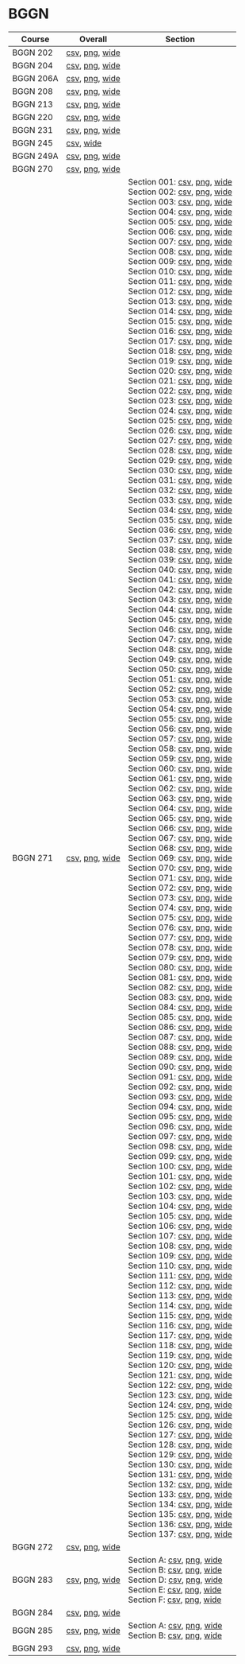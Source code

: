 # BGGN

| Course | Overall | Section |
| ------ | ------- | ------- |
| BGGN 202 | [csv](https://github.com/UCSD-Historical-Enrollment-Data/2023Fall/blob/main/overall/BGGN%20202.csv), [png](https://raw.githubusercontent.com/UCSD-Historical-Enrollment-Data/2023Fall/main/plot_overall/BGGN%20202.png), [wide](https://raw.githubusercontent.com/UCSD-Historical-Enrollment-Data/2023Fall/main/plot_overall_wide/BGGN%20202.png) |  |
| BGGN 204 | [csv](https://github.com/UCSD-Historical-Enrollment-Data/2023Fall/blob/main/overall/BGGN%20204.csv), [png](https://raw.githubusercontent.com/UCSD-Historical-Enrollment-Data/2023Fall/main/plot_overall/BGGN%20204.png), [wide](https://raw.githubusercontent.com/UCSD-Historical-Enrollment-Data/2023Fall/main/plot_overall_wide/BGGN%20204.png) |  |
| BGGN 206A | [csv](https://github.com/UCSD-Historical-Enrollment-Data/2023Fall/blob/main/overall/BGGN%20206A.csv), [png](https://raw.githubusercontent.com/UCSD-Historical-Enrollment-Data/2023Fall/main/plot_overall/BGGN%20206A.png), [wide](https://raw.githubusercontent.com/UCSD-Historical-Enrollment-Data/2023Fall/main/plot_overall_wide/BGGN%20206A.png) |  |
| BGGN 208 | [csv](https://github.com/UCSD-Historical-Enrollment-Data/2023Fall/blob/main/overall/BGGN%20208.csv), [png](https://raw.githubusercontent.com/UCSD-Historical-Enrollment-Data/2023Fall/main/plot_overall/BGGN%20208.png), [wide](https://raw.githubusercontent.com/UCSD-Historical-Enrollment-Data/2023Fall/main/plot_overall_wide/BGGN%20208.png) |  |
| BGGN 213 | [csv](https://github.com/UCSD-Historical-Enrollment-Data/2023Fall/blob/main/overall/BGGN%20213.csv), [png](https://raw.githubusercontent.com/UCSD-Historical-Enrollment-Data/2023Fall/main/plot_overall/BGGN%20213.png), [wide](https://raw.githubusercontent.com/UCSD-Historical-Enrollment-Data/2023Fall/main/plot_overall_wide/BGGN%20213.png) |  |
| BGGN 220 | [csv](https://github.com/UCSD-Historical-Enrollment-Data/2023Fall/blob/main/overall/BGGN%20220.csv), [png](https://raw.githubusercontent.com/UCSD-Historical-Enrollment-Data/2023Fall/main/plot_overall/BGGN%20220.png), [wide](https://raw.githubusercontent.com/UCSD-Historical-Enrollment-Data/2023Fall/main/plot_overall_wide/BGGN%20220.png) |  |
| BGGN 231 | [csv](https://github.com/UCSD-Historical-Enrollment-Data/2023Fall/blob/main/overall/BGGN%20231.csv), [png](https://raw.githubusercontent.com/UCSD-Historical-Enrollment-Data/2023Fall/main/plot_overall/BGGN%20231.png), [wide](https://raw.githubusercontent.com/UCSD-Historical-Enrollment-Data/2023Fall/main/plot_overall_wide/BGGN%20231.png) |  |
| BGGN 245 | [csv](https://github.com/UCSD-Historical-Enrollment-Data/2023Fall/blob/main/overall/BGGN%20245.csv), [wide](https://raw.githubusercontent.com/UCSD-Historical-Enrollment-Data/2023Fall/main/plot_overall_wide/BGGN%20245.png) |  |
| BGGN 249A | [csv](https://github.com/UCSD-Historical-Enrollment-Data/2023Fall/blob/main/overall/BGGN%20249A.csv), [png](https://raw.githubusercontent.com/UCSD-Historical-Enrollment-Data/2023Fall/main/plot_overall/BGGN%20249A.png), [wide](https://raw.githubusercontent.com/UCSD-Historical-Enrollment-Data/2023Fall/main/plot_overall_wide/BGGN%20249A.png) |  |
| BGGN 270 | [csv](https://github.com/UCSD-Historical-Enrollment-Data/2023Fall/blob/main/overall/BGGN%20270.csv), [png](https://raw.githubusercontent.com/UCSD-Historical-Enrollment-Data/2023Fall/main/plot_overall/BGGN%20270.png), [wide](https://raw.githubusercontent.com/UCSD-Historical-Enrollment-Data/2023Fall/main/plot_overall_wide/BGGN%20270.png) |  |
| BGGN 271 | [csv](https://github.com/UCSD-Historical-Enrollment-Data/2023Fall/blob/main/overall/BGGN%20271.csv), [png](https://raw.githubusercontent.com/UCSD-Historical-Enrollment-Data/2023Fall/main/plot_overall/BGGN%20271.png), [wide](https://raw.githubusercontent.com/UCSD-Historical-Enrollment-Data/2023Fall/main/plot_overall_wide/BGGN%20271.png) | Section 001: [csv](https://github.com/UCSD-Historical-Enrollment-Data/2023Fall/blob/main/section/BGGN%20271_001.csv), [png](https://raw.githubusercontent.com/UCSD-Historical-Enrollment-Data/2023Fall/main/plot_section/BGGN%20271_001.png), [wide](https://raw.githubusercontent.com/UCSD-Historical-Enrollment-Data/2023Fall/main/plot_section_wide/BGGN%20271_001.png)<br>Section 002: [csv](https://github.com/UCSD-Historical-Enrollment-Data/2023Fall/blob/main/section/BGGN%20271_002.csv), [png](https://raw.githubusercontent.com/UCSD-Historical-Enrollment-Data/2023Fall/main/plot_section/BGGN%20271_002.png), [wide](https://raw.githubusercontent.com/UCSD-Historical-Enrollment-Data/2023Fall/main/plot_section_wide/BGGN%20271_002.png)<br>Section 003: [csv](https://github.com/UCSD-Historical-Enrollment-Data/2023Fall/blob/main/section/BGGN%20271_003.csv), [png](https://raw.githubusercontent.com/UCSD-Historical-Enrollment-Data/2023Fall/main/plot_section/BGGN%20271_003.png), [wide](https://raw.githubusercontent.com/UCSD-Historical-Enrollment-Data/2023Fall/main/plot_section_wide/BGGN%20271_003.png)<br>Section 004: [csv](https://github.com/UCSD-Historical-Enrollment-Data/2023Fall/blob/main/section/BGGN%20271_004.csv), [png](https://raw.githubusercontent.com/UCSD-Historical-Enrollment-Data/2023Fall/main/plot_section/BGGN%20271_004.png), [wide](https://raw.githubusercontent.com/UCSD-Historical-Enrollment-Data/2023Fall/main/plot_section_wide/BGGN%20271_004.png)<br>Section 005: [csv](https://github.com/UCSD-Historical-Enrollment-Data/2023Fall/blob/main/section/BGGN%20271_005.csv), [png](https://raw.githubusercontent.com/UCSD-Historical-Enrollment-Data/2023Fall/main/plot_section/BGGN%20271_005.png), [wide](https://raw.githubusercontent.com/UCSD-Historical-Enrollment-Data/2023Fall/main/plot_section_wide/BGGN%20271_005.png)<br>Section 006: [csv](https://github.com/UCSD-Historical-Enrollment-Data/2023Fall/blob/main/section/BGGN%20271_006.csv), [png](https://raw.githubusercontent.com/UCSD-Historical-Enrollment-Data/2023Fall/main/plot_section/BGGN%20271_006.png), [wide](https://raw.githubusercontent.com/UCSD-Historical-Enrollment-Data/2023Fall/main/plot_section_wide/BGGN%20271_006.png)<br>Section 007: [csv](https://github.com/UCSD-Historical-Enrollment-Data/2023Fall/blob/main/section/BGGN%20271_007.csv), [png](https://raw.githubusercontent.com/UCSD-Historical-Enrollment-Data/2023Fall/main/plot_section/BGGN%20271_007.png), [wide](https://raw.githubusercontent.com/UCSD-Historical-Enrollment-Data/2023Fall/main/plot_section_wide/BGGN%20271_007.png)<br>Section 008: [csv](https://github.com/UCSD-Historical-Enrollment-Data/2023Fall/blob/main/section/BGGN%20271_008.csv), [png](https://raw.githubusercontent.com/UCSD-Historical-Enrollment-Data/2023Fall/main/plot_section/BGGN%20271_008.png), [wide](https://raw.githubusercontent.com/UCSD-Historical-Enrollment-Data/2023Fall/main/plot_section_wide/BGGN%20271_008.png)<br>Section 009: [csv](https://github.com/UCSD-Historical-Enrollment-Data/2023Fall/blob/main/section/BGGN%20271_009.csv), [png](https://raw.githubusercontent.com/UCSD-Historical-Enrollment-Data/2023Fall/main/plot_section/BGGN%20271_009.png), [wide](https://raw.githubusercontent.com/UCSD-Historical-Enrollment-Data/2023Fall/main/plot_section_wide/BGGN%20271_009.png)<br>Section 010: [csv](https://github.com/UCSD-Historical-Enrollment-Data/2023Fall/blob/main/section/BGGN%20271_010.csv), [png](https://raw.githubusercontent.com/UCSD-Historical-Enrollment-Data/2023Fall/main/plot_section/BGGN%20271_010.png), [wide](https://raw.githubusercontent.com/UCSD-Historical-Enrollment-Data/2023Fall/main/plot_section_wide/BGGN%20271_010.png)<br>Section 011: [csv](https://github.com/UCSD-Historical-Enrollment-Data/2023Fall/blob/main/section/BGGN%20271_011.csv), [png](https://raw.githubusercontent.com/UCSD-Historical-Enrollment-Data/2023Fall/main/plot_section/BGGN%20271_011.png), [wide](https://raw.githubusercontent.com/UCSD-Historical-Enrollment-Data/2023Fall/main/plot_section_wide/BGGN%20271_011.png)<br>Section 012: [csv](https://github.com/UCSD-Historical-Enrollment-Data/2023Fall/blob/main/section/BGGN%20271_012.csv), [png](https://raw.githubusercontent.com/UCSD-Historical-Enrollment-Data/2023Fall/main/plot_section/BGGN%20271_012.png), [wide](https://raw.githubusercontent.com/UCSD-Historical-Enrollment-Data/2023Fall/main/plot_section_wide/BGGN%20271_012.png)<br>Section 013: [csv](https://github.com/UCSD-Historical-Enrollment-Data/2023Fall/blob/main/section/BGGN%20271_013.csv), [png](https://raw.githubusercontent.com/UCSD-Historical-Enrollment-Data/2023Fall/main/plot_section/BGGN%20271_013.png), [wide](https://raw.githubusercontent.com/UCSD-Historical-Enrollment-Data/2023Fall/main/plot_section_wide/BGGN%20271_013.png)<br>Section 014: [csv](https://github.com/UCSD-Historical-Enrollment-Data/2023Fall/blob/main/section/BGGN%20271_014.csv), [png](https://raw.githubusercontent.com/UCSD-Historical-Enrollment-Data/2023Fall/main/plot_section/BGGN%20271_014.png), [wide](https://raw.githubusercontent.com/UCSD-Historical-Enrollment-Data/2023Fall/main/plot_section_wide/BGGN%20271_014.png)<br>Section 015: [csv](https://github.com/UCSD-Historical-Enrollment-Data/2023Fall/blob/main/section/BGGN%20271_015.csv), [png](https://raw.githubusercontent.com/UCSD-Historical-Enrollment-Data/2023Fall/main/plot_section/BGGN%20271_015.png), [wide](https://raw.githubusercontent.com/UCSD-Historical-Enrollment-Data/2023Fall/main/plot_section_wide/BGGN%20271_015.png)<br>Section 016: [csv](https://github.com/UCSD-Historical-Enrollment-Data/2023Fall/blob/main/section/BGGN%20271_016.csv), [png](https://raw.githubusercontent.com/UCSD-Historical-Enrollment-Data/2023Fall/main/plot_section/BGGN%20271_016.png), [wide](https://raw.githubusercontent.com/UCSD-Historical-Enrollment-Data/2023Fall/main/plot_section_wide/BGGN%20271_016.png)<br>Section 017: [csv](https://github.com/UCSD-Historical-Enrollment-Data/2023Fall/blob/main/section/BGGN%20271_017.csv), [png](https://raw.githubusercontent.com/UCSD-Historical-Enrollment-Data/2023Fall/main/plot_section/BGGN%20271_017.png), [wide](https://raw.githubusercontent.com/UCSD-Historical-Enrollment-Data/2023Fall/main/plot_section_wide/BGGN%20271_017.png)<br>Section 018: [csv](https://github.com/UCSD-Historical-Enrollment-Data/2023Fall/blob/main/section/BGGN%20271_018.csv), [png](https://raw.githubusercontent.com/UCSD-Historical-Enrollment-Data/2023Fall/main/plot_section/BGGN%20271_018.png), [wide](https://raw.githubusercontent.com/UCSD-Historical-Enrollment-Data/2023Fall/main/plot_section_wide/BGGN%20271_018.png)<br>Section 019: [csv](https://github.com/UCSD-Historical-Enrollment-Data/2023Fall/blob/main/section/BGGN%20271_019.csv), [png](https://raw.githubusercontent.com/UCSD-Historical-Enrollment-Data/2023Fall/main/plot_section/BGGN%20271_019.png), [wide](https://raw.githubusercontent.com/UCSD-Historical-Enrollment-Data/2023Fall/main/plot_section_wide/BGGN%20271_019.png)<br>Section 020: [csv](https://github.com/UCSD-Historical-Enrollment-Data/2023Fall/blob/main/section/BGGN%20271_020.csv), [png](https://raw.githubusercontent.com/UCSD-Historical-Enrollment-Data/2023Fall/main/plot_section/BGGN%20271_020.png), [wide](https://raw.githubusercontent.com/UCSD-Historical-Enrollment-Data/2023Fall/main/plot_section_wide/BGGN%20271_020.png)<br>Section 021: [csv](https://github.com/UCSD-Historical-Enrollment-Data/2023Fall/blob/main/section/BGGN%20271_021.csv), [png](https://raw.githubusercontent.com/UCSD-Historical-Enrollment-Data/2023Fall/main/plot_section/BGGN%20271_021.png), [wide](https://raw.githubusercontent.com/UCSD-Historical-Enrollment-Data/2023Fall/main/plot_section_wide/BGGN%20271_021.png)<br>Section 022: [csv](https://github.com/UCSD-Historical-Enrollment-Data/2023Fall/blob/main/section/BGGN%20271_022.csv), [png](https://raw.githubusercontent.com/UCSD-Historical-Enrollment-Data/2023Fall/main/plot_section/BGGN%20271_022.png), [wide](https://raw.githubusercontent.com/UCSD-Historical-Enrollment-Data/2023Fall/main/plot_section_wide/BGGN%20271_022.png)<br>Section 023: [csv](https://github.com/UCSD-Historical-Enrollment-Data/2023Fall/blob/main/section/BGGN%20271_023.csv), [png](https://raw.githubusercontent.com/UCSD-Historical-Enrollment-Data/2023Fall/main/plot_section/BGGN%20271_023.png), [wide](https://raw.githubusercontent.com/UCSD-Historical-Enrollment-Data/2023Fall/main/plot_section_wide/BGGN%20271_023.png)<br>Section 024: [csv](https://github.com/UCSD-Historical-Enrollment-Data/2023Fall/blob/main/section/BGGN%20271_024.csv), [png](https://raw.githubusercontent.com/UCSD-Historical-Enrollment-Data/2023Fall/main/plot_section/BGGN%20271_024.png), [wide](https://raw.githubusercontent.com/UCSD-Historical-Enrollment-Data/2023Fall/main/plot_section_wide/BGGN%20271_024.png)<br>Section 025: [csv](https://github.com/UCSD-Historical-Enrollment-Data/2023Fall/blob/main/section/BGGN%20271_025.csv), [png](https://raw.githubusercontent.com/UCSD-Historical-Enrollment-Data/2023Fall/main/plot_section/BGGN%20271_025.png), [wide](https://raw.githubusercontent.com/UCSD-Historical-Enrollment-Data/2023Fall/main/plot_section_wide/BGGN%20271_025.png)<br>Section 026: [csv](https://github.com/UCSD-Historical-Enrollment-Data/2023Fall/blob/main/section/BGGN%20271_026.csv), [png](https://raw.githubusercontent.com/UCSD-Historical-Enrollment-Data/2023Fall/main/plot_section/BGGN%20271_026.png), [wide](https://raw.githubusercontent.com/UCSD-Historical-Enrollment-Data/2023Fall/main/plot_section_wide/BGGN%20271_026.png)<br>Section 027: [csv](https://github.com/UCSD-Historical-Enrollment-Data/2023Fall/blob/main/section/BGGN%20271_027.csv), [png](https://raw.githubusercontent.com/UCSD-Historical-Enrollment-Data/2023Fall/main/plot_section/BGGN%20271_027.png), [wide](https://raw.githubusercontent.com/UCSD-Historical-Enrollment-Data/2023Fall/main/plot_section_wide/BGGN%20271_027.png)<br>Section 028: [csv](https://github.com/UCSD-Historical-Enrollment-Data/2023Fall/blob/main/section/BGGN%20271_028.csv), [png](https://raw.githubusercontent.com/UCSD-Historical-Enrollment-Data/2023Fall/main/plot_section/BGGN%20271_028.png), [wide](https://raw.githubusercontent.com/UCSD-Historical-Enrollment-Data/2023Fall/main/plot_section_wide/BGGN%20271_028.png)<br>Section 029: [csv](https://github.com/UCSD-Historical-Enrollment-Data/2023Fall/blob/main/section/BGGN%20271_029.csv), [png](https://raw.githubusercontent.com/UCSD-Historical-Enrollment-Data/2023Fall/main/plot_section/BGGN%20271_029.png), [wide](https://raw.githubusercontent.com/UCSD-Historical-Enrollment-Data/2023Fall/main/plot_section_wide/BGGN%20271_029.png)<br>Section 030: [csv](https://github.com/UCSD-Historical-Enrollment-Data/2023Fall/blob/main/section/BGGN%20271_030.csv), [png](https://raw.githubusercontent.com/UCSD-Historical-Enrollment-Data/2023Fall/main/plot_section/BGGN%20271_030.png), [wide](https://raw.githubusercontent.com/UCSD-Historical-Enrollment-Data/2023Fall/main/plot_section_wide/BGGN%20271_030.png)<br>Section 031: [csv](https://github.com/UCSD-Historical-Enrollment-Data/2023Fall/blob/main/section/BGGN%20271_031.csv), [png](https://raw.githubusercontent.com/UCSD-Historical-Enrollment-Data/2023Fall/main/plot_section/BGGN%20271_031.png), [wide](https://raw.githubusercontent.com/UCSD-Historical-Enrollment-Data/2023Fall/main/plot_section_wide/BGGN%20271_031.png)<br>Section 032: [csv](https://github.com/UCSD-Historical-Enrollment-Data/2023Fall/blob/main/section/BGGN%20271_032.csv), [png](https://raw.githubusercontent.com/UCSD-Historical-Enrollment-Data/2023Fall/main/plot_section/BGGN%20271_032.png), [wide](https://raw.githubusercontent.com/UCSD-Historical-Enrollment-Data/2023Fall/main/plot_section_wide/BGGN%20271_032.png)<br>Section 033: [csv](https://github.com/UCSD-Historical-Enrollment-Data/2023Fall/blob/main/section/BGGN%20271_033.csv), [png](https://raw.githubusercontent.com/UCSD-Historical-Enrollment-Data/2023Fall/main/plot_section/BGGN%20271_033.png), [wide](https://raw.githubusercontent.com/UCSD-Historical-Enrollment-Data/2023Fall/main/plot_section_wide/BGGN%20271_033.png)<br>Section 034: [csv](https://github.com/UCSD-Historical-Enrollment-Data/2023Fall/blob/main/section/BGGN%20271_034.csv), [png](https://raw.githubusercontent.com/UCSD-Historical-Enrollment-Data/2023Fall/main/plot_section/BGGN%20271_034.png), [wide](https://raw.githubusercontent.com/UCSD-Historical-Enrollment-Data/2023Fall/main/plot_section_wide/BGGN%20271_034.png)<br>Section 035: [csv](https://github.com/UCSD-Historical-Enrollment-Data/2023Fall/blob/main/section/BGGN%20271_035.csv), [png](https://raw.githubusercontent.com/UCSD-Historical-Enrollment-Data/2023Fall/main/plot_section/BGGN%20271_035.png), [wide](https://raw.githubusercontent.com/UCSD-Historical-Enrollment-Data/2023Fall/main/plot_section_wide/BGGN%20271_035.png)<br>Section 036: [csv](https://github.com/UCSD-Historical-Enrollment-Data/2023Fall/blob/main/section/BGGN%20271_036.csv), [png](https://raw.githubusercontent.com/UCSD-Historical-Enrollment-Data/2023Fall/main/plot_section/BGGN%20271_036.png), [wide](https://raw.githubusercontent.com/UCSD-Historical-Enrollment-Data/2023Fall/main/plot_section_wide/BGGN%20271_036.png)<br>Section 037: [csv](https://github.com/UCSD-Historical-Enrollment-Data/2023Fall/blob/main/section/BGGN%20271_037.csv), [png](https://raw.githubusercontent.com/UCSD-Historical-Enrollment-Data/2023Fall/main/plot_section/BGGN%20271_037.png), [wide](https://raw.githubusercontent.com/UCSD-Historical-Enrollment-Data/2023Fall/main/plot_section_wide/BGGN%20271_037.png)<br>Section 038: [csv](https://github.com/UCSD-Historical-Enrollment-Data/2023Fall/blob/main/section/BGGN%20271_038.csv), [png](https://raw.githubusercontent.com/UCSD-Historical-Enrollment-Data/2023Fall/main/plot_section/BGGN%20271_038.png), [wide](https://raw.githubusercontent.com/UCSD-Historical-Enrollment-Data/2023Fall/main/plot_section_wide/BGGN%20271_038.png)<br>Section 039: [csv](https://github.com/UCSD-Historical-Enrollment-Data/2023Fall/blob/main/section/BGGN%20271_039.csv), [png](https://raw.githubusercontent.com/UCSD-Historical-Enrollment-Data/2023Fall/main/plot_section/BGGN%20271_039.png), [wide](https://raw.githubusercontent.com/UCSD-Historical-Enrollment-Data/2023Fall/main/plot_section_wide/BGGN%20271_039.png)<br>Section 040: [csv](https://github.com/UCSD-Historical-Enrollment-Data/2023Fall/blob/main/section/BGGN%20271_040.csv), [png](https://raw.githubusercontent.com/UCSD-Historical-Enrollment-Data/2023Fall/main/plot_section/BGGN%20271_040.png), [wide](https://raw.githubusercontent.com/UCSD-Historical-Enrollment-Data/2023Fall/main/plot_section_wide/BGGN%20271_040.png)<br>Section 041: [csv](https://github.com/UCSD-Historical-Enrollment-Data/2023Fall/blob/main/section/BGGN%20271_041.csv), [png](https://raw.githubusercontent.com/UCSD-Historical-Enrollment-Data/2023Fall/main/plot_section/BGGN%20271_041.png), [wide](https://raw.githubusercontent.com/UCSD-Historical-Enrollment-Data/2023Fall/main/plot_section_wide/BGGN%20271_041.png)<br>Section 042: [csv](https://github.com/UCSD-Historical-Enrollment-Data/2023Fall/blob/main/section/BGGN%20271_042.csv), [png](https://raw.githubusercontent.com/UCSD-Historical-Enrollment-Data/2023Fall/main/plot_section/BGGN%20271_042.png), [wide](https://raw.githubusercontent.com/UCSD-Historical-Enrollment-Data/2023Fall/main/plot_section_wide/BGGN%20271_042.png)<br>Section 043: [csv](https://github.com/UCSD-Historical-Enrollment-Data/2023Fall/blob/main/section/BGGN%20271_043.csv), [png](https://raw.githubusercontent.com/UCSD-Historical-Enrollment-Data/2023Fall/main/plot_section/BGGN%20271_043.png), [wide](https://raw.githubusercontent.com/UCSD-Historical-Enrollment-Data/2023Fall/main/plot_section_wide/BGGN%20271_043.png)<br>Section 044: [csv](https://github.com/UCSD-Historical-Enrollment-Data/2023Fall/blob/main/section/BGGN%20271_044.csv), [png](https://raw.githubusercontent.com/UCSD-Historical-Enrollment-Data/2023Fall/main/plot_section/BGGN%20271_044.png), [wide](https://raw.githubusercontent.com/UCSD-Historical-Enrollment-Data/2023Fall/main/plot_section_wide/BGGN%20271_044.png)<br>Section 045: [csv](https://github.com/UCSD-Historical-Enrollment-Data/2023Fall/blob/main/section/BGGN%20271_045.csv), [png](https://raw.githubusercontent.com/UCSD-Historical-Enrollment-Data/2023Fall/main/plot_section/BGGN%20271_045.png), [wide](https://raw.githubusercontent.com/UCSD-Historical-Enrollment-Data/2023Fall/main/plot_section_wide/BGGN%20271_045.png)<br>Section 046: [csv](https://github.com/UCSD-Historical-Enrollment-Data/2023Fall/blob/main/section/BGGN%20271_046.csv), [png](https://raw.githubusercontent.com/UCSD-Historical-Enrollment-Data/2023Fall/main/plot_section/BGGN%20271_046.png), [wide](https://raw.githubusercontent.com/UCSD-Historical-Enrollment-Data/2023Fall/main/plot_section_wide/BGGN%20271_046.png)<br>Section 047: [csv](https://github.com/UCSD-Historical-Enrollment-Data/2023Fall/blob/main/section/BGGN%20271_047.csv), [png](https://raw.githubusercontent.com/UCSD-Historical-Enrollment-Data/2023Fall/main/plot_section/BGGN%20271_047.png), [wide](https://raw.githubusercontent.com/UCSD-Historical-Enrollment-Data/2023Fall/main/plot_section_wide/BGGN%20271_047.png)<br>Section 048: [csv](https://github.com/UCSD-Historical-Enrollment-Data/2023Fall/blob/main/section/BGGN%20271_048.csv), [png](https://raw.githubusercontent.com/UCSD-Historical-Enrollment-Data/2023Fall/main/plot_section/BGGN%20271_048.png), [wide](https://raw.githubusercontent.com/UCSD-Historical-Enrollment-Data/2023Fall/main/plot_section_wide/BGGN%20271_048.png)<br>Section 049: [csv](https://github.com/UCSD-Historical-Enrollment-Data/2023Fall/blob/main/section/BGGN%20271_049.csv), [png](https://raw.githubusercontent.com/UCSD-Historical-Enrollment-Data/2023Fall/main/plot_section/BGGN%20271_049.png), [wide](https://raw.githubusercontent.com/UCSD-Historical-Enrollment-Data/2023Fall/main/plot_section_wide/BGGN%20271_049.png)<br>Section 050: [csv](https://github.com/UCSD-Historical-Enrollment-Data/2023Fall/blob/main/section/BGGN%20271_050.csv), [png](https://raw.githubusercontent.com/UCSD-Historical-Enrollment-Data/2023Fall/main/plot_section/BGGN%20271_050.png), [wide](https://raw.githubusercontent.com/UCSD-Historical-Enrollment-Data/2023Fall/main/plot_section_wide/BGGN%20271_050.png)<br>Section 051: [csv](https://github.com/UCSD-Historical-Enrollment-Data/2023Fall/blob/main/section/BGGN%20271_051.csv), [png](https://raw.githubusercontent.com/UCSD-Historical-Enrollment-Data/2023Fall/main/plot_section/BGGN%20271_051.png), [wide](https://raw.githubusercontent.com/UCSD-Historical-Enrollment-Data/2023Fall/main/plot_section_wide/BGGN%20271_051.png)<br>Section 052: [csv](https://github.com/UCSD-Historical-Enrollment-Data/2023Fall/blob/main/section/BGGN%20271_052.csv), [png](https://raw.githubusercontent.com/UCSD-Historical-Enrollment-Data/2023Fall/main/plot_section/BGGN%20271_052.png), [wide](https://raw.githubusercontent.com/UCSD-Historical-Enrollment-Data/2023Fall/main/plot_section_wide/BGGN%20271_052.png)<br>Section 053: [csv](https://github.com/UCSD-Historical-Enrollment-Data/2023Fall/blob/main/section/BGGN%20271_053.csv), [png](https://raw.githubusercontent.com/UCSD-Historical-Enrollment-Data/2023Fall/main/plot_section/BGGN%20271_053.png), [wide](https://raw.githubusercontent.com/UCSD-Historical-Enrollment-Data/2023Fall/main/plot_section_wide/BGGN%20271_053.png)<br>Section 054: [csv](https://github.com/UCSD-Historical-Enrollment-Data/2023Fall/blob/main/section/BGGN%20271_054.csv), [png](https://raw.githubusercontent.com/UCSD-Historical-Enrollment-Data/2023Fall/main/plot_section/BGGN%20271_054.png), [wide](https://raw.githubusercontent.com/UCSD-Historical-Enrollment-Data/2023Fall/main/plot_section_wide/BGGN%20271_054.png)<br>Section 055: [csv](https://github.com/UCSD-Historical-Enrollment-Data/2023Fall/blob/main/section/BGGN%20271_055.csv), [png](https://raw.githubusercontent.com/UCSD-Historical-Enrollment-Data/2023Fall/main/plot_section/BGGN%20271_055.png), [wide](https://raw.githubusercontent.com/UCSD-Historical-Enrollment-Data/2023Fall/main/plot_section_wide/BGGN%20271_055.png)<br>Section 056: [csv](https://github.com/UCSD-Historical-Enrollment-Data/2023Fall/blob/main/section/BGGN%20271_056.csv), [png](https://raw.githubusercontent.com/UCSD-Historical-Enrollment-Data/2023Fall/main/plot_section/BGGN%20271_056.png), [wide](https://raw.githubusercontent.com/UCSD-Historical-Enrollment-Data/2023Fall/main/plot_section_wide/BGGN%20271_056.png)<br>Section 057: [csv](https://github.com/UCSD-Historical-Enrollment-Data/2023Fall/blob/main/section/BGGN%20271_057.csv), [png](https://raw.githubusercontent.com/UCSD-Historical-Enrollment-Data/2023Fall/main/plot_section/BGGN%20271_057.png), [wide](https://raw.githubusercontent.com/UCSD-Historical-Enrollment-Data/2023Fall/main/plot_section_wide/BGGN%20271_057.png)<br>Section 058: [csv](https://github.com/UCSD-Historical-Enrollment-Data/2023Fall/blob/main/section/BGGN%20271_058.csv), [png](https://raw.githubusercontent.com/UCSD-Historical-Enrollment-Data/2023Fall/main/plot_section/BGGN%20271_058.png), [wide](https://raw.githubusercontent.com/UCSD-Historical-Enrollment-Data/2023Fall/main/plot_section_wide/BGGN%20271_058.png)<br>Section 059: [csv](https://github.com/UCSD-Historical-Enrollment-Data/2023Fall/blob/main/section/BGGN%20271_059.csv), [png](https://raw.githubusercontent.com/UCSD-Historical-Enrollment-Data/2023Fall/main/plot_section/BGGN%20271_059.png), [wide](https://raw.githubusercontent.com/UCSD-Historical-Enrollment-Data/2023Fall/main/plot_section_wide/BGGN%20271_059.png)<br>Section 060: [csv](https://github.com/UCSD-Historical-Enrollment-Data/2023Fall/blob/main/section/BGGN%20271_060.csv), [png](https://raw.githubusercontent.com/UCSD-Historical-Enrollment-Data/2023Fall/main/plot_section/BGGN%20271_060.png), [wide](https://raw.githubusercontent.com/UCSD-Historical-Enrollment-Data/2023Fall/main/plot_section_wide/BGGN%20271_060.png)<br>Section 061: [csv](https://github.com/UCSD-Historical-Enrollment-Data/2023Fall/blob/main/section/BGGN%20271_061.csv), [png](https://raw.githubusercontent.com/UCSD-Historical-Enrollment-Data/2023Fall/main/plot_section/BGGN%20271_061.png), [wide](https://raw.githubusercontent.com/UCSD-Historical-Enrollment-Data/2023Fall/main/plot_section_wide/BGGN%20271_061.png)<br>Section 062: [csv](https://github.com/UCSD-Historical-Enrollment-Data/2023Fall/blob/main/section/BGGN%20271_062.csv), [png](https://raw.githubusercontent.com/UCSD-Historical-Enrollment-Data/2023Fall/main/plot_section/BGGN%20271_062.png), [wide](https://raw.githubusercontent.com/UCSD-Historical-Enrollment-Data/2023Fall/main/plot_section_wide/BGGN%20271_062.png)<br>Section 063: [csv](https://github.com/UCSD-Historical-Enrollment-Data/2023Fall/blob/main/section/BGGN%20271_063.csv), [png](https://raw.githubusercontent.com/UCSD-Historical-Enrollment-Data/2023Fall/main/plot_section/BGGN%20271_063.png), [wide](https://raw.githubusercontent.com/UCSD-Historical-Enrollment-Data/2023Fall/main/plot_section_wide/BGGN%20271_063.png)<br>Section 064: [csv](https://github.com/UCSD-Historical-Enrollment-Data/2023Fall/blob/main/section/BGGN%20271_064.csv), [png](https://raw.githubusercontent.com/UCSD-Historical-Enrollment-Data/2023Fall/main/plot_section/BGGN%20271_064.png), [wide](https://raw.githubusercontent.com/UCSD-Historical-Enrollment-Data/2023Fall/main/plot_section_wide/BGGN%20271_064.png)<br>Section 065: [csv](https://github.com/UCSD-Historical-Enrollment-Data/2023Fall/blob/main/section/BGGN%20271_065.csv), [png](https://raw.githubusercontent.com/UCSD-Historical-Enrollment-Data/2023Fall/main/plot_section/BGGN%20271_065.png), [wide](https://raw.githubusercontent.com/UCSD-Historical-Enrollment-Data/2023Fall/main/plot_section_wide/BGGN%20271_065.png)<br>Section 066: [csv](https://github.com/UCSD-Historical-Enrollment-Data/2023Fall/blob/main/section/BGGN%20271_066.csv), [png](https://raw.githubusercontent.com/UCSD-Historical-Enrollment-Data/2023Fall/main/plot_section/BGGN%20271_066.png), [wide](https://raw.githubusercontent.com/UCSD-Historical-Enrollment-Data/2023Fall/main/plot_section_wide/BGGN%20271_066.png)<br>Section 067: [csv](https://github.com/UCSD-Historical-Enrollment-Data/2023Fall/blob/main/section/BGGN%20271_067.csv), [png](https://raw.githubusercontent.com/UCSD-Historical-Enrollment-Data/2023Fall/main/plot_section/BGGN%20271_067.png), [wide](https://raw.githubusercontent.com/UCSD-Historical-Enrollment-Data/2023Fall/main/plot_section_wide/BGGN%20271_067.png)<br>Section 068: [csv](https://github.com/UCSD-Historical-Enrollment-Data/2023Fall/blob/main/section/BGGN%20271_068.csv), [png](https://raw.githubusercontent.com/UCSD-Historical-Enrollment-Data/2023Fall/main/plot_section/BGGN%20271_068.png), [wide](https://raw.githubusercontent.com/UCSD-Historical-Enrollment-Data/2023Fall/main/plot_section_wide/BGGN%20271_068.png)<br>Section 069: [csv](https://github.com/UCSD-Historical-Enrollment-Data/2023Fall/blob/main/section/BGGN%20271_069.csv), [png](https://raw.githubusercontent.com/UCSD-Historical-Enrollment-Data/2023Fall/main/plot_section/BGGN%20271_069.png), [wide](https://raw.githubusercontent.com/UCSD-Historical-Enrollment-Data/2023Fall/main/plot_section_wide/BGGN%20271_069.png)<br>Section 070: [csv](https://github.com/UCSD-Historical-Enrollment-Data/2023Fall/blob/main/section/BGGN%20271_070.csv), [png](https://raw.githubusercontent.com/UCSD-Historical-Enrollment-Data/2023Fall/main/plot_section/BGGN%20271_070.png), [wide](https://raw.githubusercontent.com/UCSD-Historical-Enrollment-Data/2023Fall/main/plot_section_wide/BGGN%20271_070.png)<br>Section 071: [csv](https://github.com/UCSD-Historical-Enrollment-Data/2023Fall/blob/main/section/BGGN%20271_071.csv), [png](https://raw.githubusercontent.com/UCSD-Historical-Enrollment-Data/2023Fall/main/plot_section/BGGN%20271_071.png), [wide](https://raw.githubusercontent.com/UCSD-Historical-Enrollment-Data/2023Fall/main/plot_section_wide/BGGN%20271_071.png)<br>Section 072: [csv](https://github.com/UCSD-Historical-Enrollment-Data/2023Fall/blob/main/section/BGGN%20271_072.csv), [png](https://raw.githubusercontent.com/UCSD-Historical-Enrollment-Data/2023Fall/main/plot_section/BGGN%20271_072.png), [wide](https://raw.githubusercontent.com/UCSD-Historical-Enrollment-Data/2023Fall/main/plot_section_wide/BGGN%20271_072.png)<br>Section 073: [csv](https://github.com/UCSD-Historical-Enrollment-Data/2023Fall/blob/main/section/BGGN%20271_073.csv), [png](https://raw.githubusercontent.com/UCSD-Historical-Enrollment-Data/2023Fall/main/plot_section/BGGN%20271_073.png), [wide](https://raw.githubusercontent.com/UCSD-Historical-Enrollment-Data/2023Fall/main/plot_section_wide/BGGN%20271_073.png)<br>Section 074: [csv](https://github.com/UCSD-Historical-Enrollment-Data/2023Fall/blob/main/section/BGGN%20271_074.csv), [png](https://raw.githubusercontent.com/UCSD-Historical-Enrollment-Data/2023Fall/main/plot_section/BGGN%20271_074.png), [wide](https://raw.githubusercontent.com/UCSD-Historical-Enrollment-Data/2023Fall/main/plot_section_wide/BGGN%20271_074.png)<br>Section 075: [csv](https://github.com/UCSD-Historical-Enrollment-Data/2023Fall/blob/main/section/BGGN%20271_075.csv), [png](https://raw.githubusercontent.com/UCSD-Historical-Enrollment-Data/2023Fall/main/plot_section/BGGN%20271_075.png), [wide](https://raw.githubusercontent.com/UCSD-Historical-Enrollment-Data/2023Fall/main/plot_section_wide/BGGN%20271_075.png)<br>Section 076: [csv](https://github.com/UCSD-Historical-Enrollment-Data/2023Fall/blob/main/section/BGGN%20271_076.csv), [png](https://raw.githubusercontent.com/UCSD-Historical-Enrollment-Data/2023Fall/main/plot_section/BGGN%20271_076.png), [wide](https://raw.githubusercontent.com/UCSD-Historical-Enrollment-Data/2023Fall/main/plot_section_wide/BGGN%20271_076.png)<br>Section 077: [csv](https://github.com/UCSD-Historical-Enrollment-Data/2023Fall/blob/main/section/BGGN%20271_077.csv), [png](https://raw.githubusercontent.com/UCSD-Historical-Enrollment-Data/2023Fall/main/plot_section/BGGN%20271_077.png), [wide](https://raw.githubusercontent.com/UCSD-Historical-Enrollment-Data/2023Fall/main/plot_section_wide/BGGN%20271_077.png)<br>Section 078: [csv](https://github.com/UCSD-Historical-Enrollment-Data/2023Fall/blob/main/section/BGGN%20271_078.csv), [png](https://raw.githubusercontent.com/UCSD-Historical-Enrollment-Data/2023Fall/main/plot_section/BGGN%20271_078.png), [wide](https://raw.githubusercontent.com/UCSD-Historical-Enrollment-Data/2023Fall/main/plot_section_wide/BGGN%20271_078.png)<br>Section 079: [csv](https://github.com/UCSD-Historical-Enrollment-Data/2023Fall/blob/main/section/BGGN%20271_079.csv), [png](https://raw.githubusercontent.com/UCSD-Historical-Enrollment-Data/2023Fall/main/plot_section/BGGN%20271_079.png), [wide](https://raw.githubusercontent.com/UCSD-Historical-Enrollment-Data/2023Fall/main/plot_section_wide/BGGN%20271_079.png)<br>Section 080: [csv](https://github.com/UCSD-Historical-Enrollment-Data/2023Fall/blob/main/section/BGGN%20271_080.csv), [png](https://raw.githubusercontent.com/UCSD-Historical-Enrollment-Data/2023Fall/main/plot_section/BGGN%20271_080.png), [wide](https://raw.githubusercontent.com/UCSD-Historical-Enrollment-Data/2023Fall/main/plot_section_wide/BGGN%20271_080.png)<br>Section 081: [csv](https://github.com/UCSD-Historical-Enrollment-Data/2023Fall/blob/main/section/BGGN%20271_081.csv), [png](https://raw.githubusercontent.com/UCSD-Historical-Enrollment-Data/2023Fall/main/plot_section/BGGN%20271_081.png), [wide](https://raw.githubusercontent.com/UCSD-Historical-Enrollment-Data/2023Fall/main/plot_section_wide/BGGN%20271_081.png)<br>Section 082: [csv](https://github.com/UCSD-Historical-Enrollment-Data/2023Fall/blob/main/section/BGGN%20271_082.csv), [png](https://raw.githubusercontent.com/UCSD-Historical-Enrollment-Data/2023Fall/main/plot_section/BGGN%20271_082.png), [wide](https://raw.githubusercontent.com/UCSD-Historical-Enrollment-Data/2023Fall/main/plot_section_wide/BGGN%20271_082.png)<br>Section 083: [csv](https://github.com/UCSD-Historical-Enrollment-Data/2023Fall/blob/main/section/BGGN%20271_083.csv), [png](https://raw.githubusercontent.com/UCSD-Historical-Enrollment-Data/2023Fall/main/plot_section/BGGN%20271_083.png), [wide](https://raw.githubusercontent.com/UCSD-Historical-Enrollment-Data/2023Fall/main/plot_section_wide/BGGN%20271_083.png)<br>Section 084: [csv](https://github.com/UCSD-Historical-Enrollment-Data/2023Fall/blob/main/section/BGGN%20271_084.csv), [png](https://raw.githubusercontent.com/UCSD-Historical-Enrollment-Data/2023Fall/main/plot_section/BGGN%20271_084.png), [wide](https://raw.githubusercontent.com/UCSD-Historical-Enrollment-Data/2023Fall/main/plot_section_wide/BGGN%20271_084.png)<br>Section 085: [csv](https://github.com/UCSD-Historical-Enrollment-Data/2023Fall/blob/main/section/BGGN%20271_085.csv), [png](https://raw.githubusercontent.com/UCSD-Historical-Enrollment-Data/2023Fall/main/plot_section/BGGN%20271_085.png), [wide](https://raw.githubusercontent.com/UCSD-Historical-Enrollment-Data/2023Fall/main/plot_section_wide/BGGN%20271_085.png)<br>Section 086: [csv](https://github.com/UCSD-Historical-Enrollment-Data/2023Fall/blob/main/section/BGGN%20271_086.csv), [png](https://raw.githubusercontent.com/UCSD-Historical-Enrollment-Data/2023Fall/main/plot_section/BGGN%20271_086.png), [wide](https://raw.githubusercontent.com/UCSD-Historical-Enrollment-Data/2023Fall/main/plot_section_wide/BGGN%20271_086.png)<br>Section 087: [csv](https://github.com/UCSD-Historical-Enrollment-Data/2023Fall/blob/main/section/BGGN%20271_087.csv), [png](https://raw.githubusercontent.com/UCSD-Historical-Enrollment-Data/2023Fall/main/plot_section/BGGN%20271_087.png), [wide](https://raw.githubusercontent.com/UCSD-Historical-Enrollment-Data/2023Fall/main/plot_section_wide/BGGN%20271_087.png)<br>Section 088: [csv](https://github.com/UCSD-Historical-Enrollment-Data/2023Fall/blob/main/section/BGGN%20271_088.csv), [png](https://raw.githubusercontent.com/UCSD-Historical-Enrollment-Data/2023Fall/main/plot_section/BGGN%20271_088.png), [wide](https://raw.githubusercontent.com/UCSD-Historical-Enrollment-Data/2023Fall/main/plot_section_wide/BGGN%20271_088.png)<br>Section 089: [csv](https://github.com/UCSD-Historical-Enrollment-Data/2023Fall/blob/main/section/BGGN%20271_089.csv), [png](https://raw.githubusercontent.com/UCSD-Historical-Enrollment-Data/2023Fall/main/plot_section/BGGN%20271_089.png), [wide](https://raw.githubusercontent.com/UCSD-Historical-Enrollment-Data/2023Fall/main/plot_section_wide/BGGN%20271_089.png)<br>Section 090: [csv](https://github.com/UCSD-Historical-Enrollment-Data/2023Fall/blob/main/section/BGGN%20271_090.csv), [png](https://raw.githubusercontent.com/UCSD-Historical-Enrollment-Data/2023Fall/main/plot_section/BGGN%20271_090.png), [wide](https://raw.githubusercontent.com/UCSD-Historical-Enrollment-Data/2023Fall/main/plot_section_wide/BGGN%20271_090.png)<br>Section 091: [csv](https://github.com/UCSD-Historical-Enrollment-Data/2023Fall/blob/main/section/BGGN%20271_091.csv), [png](https://raw.githubusercontent.com/UCSD-Historical-Enrollment-Data/2023Fall/main/plot_section/BGGN%20271_091.png), [wide](https://raw.githubusercontent.com/UCSD-Historical-Enrollment-Data/2023Fall/main/plot_section_wide/BGGN%20271_091.png)<br>Section 092: [csv](https://github.com/UCSD-Historical-Enrollment-Data/2023Fall/blob/main/section/BGGN%20271_092.csv), [png](https://raw.githubusercontent.com/UCSD-Historical-Enrollment-Data/2023Fall/main/plot_section/BGGN%20271_092.png), [wide](https://raw.githubusercontent.com/UCSD-Historical-Enrollment-Data/2023Fall/main/plot_section_wide/BGGN%20271_092.png)<br>Section 093: [csv](https://github.com/UCSD-Historical-Enrollment-Data/2023Fall/blob/main/section/BGGN%20271_093.csv), [png](https://raw.githubusercontent.com/UCSD-Historical-Enrollment-Data/2023Fall/main/plot_section/BGGN%20271_093.png), [wide](https://raw.githubusercontent.com/UCSD-Historical-Enrollment-Data/2023Fall/main/plot_section_wide/BGGN%20271_093.png)<br>Section 094: [csv](https://github.com/UCSD-Historical-Enrollment-Data/2023Fall/blob/main/section/BGGN%20271_094.csv), [png](https://raw.githubusercontent.com/UCSD-Historical-Enrollment-Data/2023Fall/main/plot_section/BGGN%20271_094.png), [wide](https://raw.githubusercontent.com/UCSD-Historical-Enrollment-Data/2023Fall/main/plot_section_wide/BGGN%20271_094.png)<br>Section 095: [csv](https://github.com/UCSD-Historical-Enrollment-Data/2023Fall/blob/main/section/BGGN%20271_095.csv), [png](https://raw.githubusercontent.com/UCSD-Historical-Enrollment-Data/2023Fall/main/plot_section/BGGN%20271_095.png), [wide](https://raw.githubusercontent.com/UCSD-Historical-Enrollment-Data/2023Fall/main/plot_section_wide/BGGN%20271_095.png)<br>Section 096: [csv](https://github.com/UCSD-Historical-Enrollment-Data/2023Fall/blob/main/section/BGGN%20271_096.csv), [png](https://raw.githubusercontent.com/UCSD-Historical-Enrollment-Data/2023Fall/main/plot_section/BGGN%20271_096.png), [wide](https://raw.githubusercontent.com/UCSD-Historical-Enrollment-Data/2023Fall/main/plot_section_wide/BGGN%20271_096.png)<br>Section 097: [csv](https://github.com/UCSD-Historical-Enrollment-Data/2023Fall/blob/main/section/BGGN%20271_097.csv), [png](https://raw.githubusercontent.com/UCSD-Historical-Enrollment-Data/2023Fall/main/plot_section/BGGN%20271_097.png), [wide](https://raw.githubusercontent.com/UCSD-Historical-Enrollment-Data/2023Fall/main/plot_section_wide/BGGN%20271_097.png)<br>Section 098: [csv](https://github.com/UCSD-Historical-Enrollment-Data/2023Fall/blob/main/section/BGGN%20271_098.csv), [png](https://raw.githubusercontent.com/UCSD-Historical-Enrollment-Data/2023Fall/main/plot_section/BGGN%20271_098.png), [wide](https://raw.githubusercontent.com/UCSD-Historical-Enrollment-Data/2023Fall/main/plot_section_wide/BGGN%20271_098.png)<br>Section 099: [csv](https://github.com/UCSD-Historical-Enrollment-Data/2023Fall/blob/main/section/BGGN%20271_099.csv), [png](https://raw.githubusercontent.com/UCSD-Historical-Enrollment-Data/2023Fall/main/plot_section/BGGN%20271_099.png), [wide](https://raw.githubusercontent.com/UCSD-Historical-Enrollment-Data/2023Fall/main/plot_section_wide/BGGN%20271_099.png)<br>Section 100: [csv](https://github.com/UCSD-Historical-Enrollment-Data/2023Fall/blob/main/section/BGGN%20271_100.csv), [png](https://raw.githubusercontent.com/UCSD-Historical-Enrollment-Data/2023Fall/main/plot_section/BGGN%20271_100.png), [wide](https://raw.githubusercontent.com/UCSD-Historical-Enrollment-Data/2023Fall/main/plot_section_wide/BGGN%20271_100.png)<br>Section 101: [csv](https://github.com/UCSD-Historical-Enrollment-Data/2023Fall/blob/main/section/BGGN%20271_101.csv), [png](https://raw.githubusercontent.com/UCSD-Historical-Enrollment-Data/2023Fall/main/plot_section/BGGN%20271_101.png), [wide](https://raw.githubusercontent.com/UCSD-Historical-Enrollment-Data/2023Fall/main/plot_section_wide/BGGN%20271_101.png)<br>Section 102: [csv](https://github.com/UCSD-Historical-Enrollment-Data/2023Fall/blob/main/section/BGGN%20271_102.csv), [png](https://raw.githubusercontent.com/UCSD-Historical-Enrollment-Data/2023Fall/main/plot_section/BGGN%20271_102.png), [wide](https://raw.githubusercontent.com/UCSD-Historical-Enrollment-Data/2023Fall/main/plot_section_wide/BGGN%20271_102.png)<br>Section 103: [csv](https://github.com/UCSD-Historical-Enrollment-Data/2023Fall/blob/main/section/BGGN%20271_103.csv), [png](https://raw.githubusercontent.com/UCSD-Historical-Enrollment-Data/2023Fall/main/plot_section/BGGN%20271_103.png), [wide](https://raw.githubusercontent.com/UCSD-Historical-Enrollment-Data/2023Fall/main/plot_section_wide/BGGN%20271_103.png)<br>Section 104: [csv](https://github.com/UCSD-Historical-Enrollment-Data/2023Fall/blob/main/section/BGGN%20271_104.csv), [png](https://raw.githubusercontent.com/UCSD-Historical-Enrollment-Data/2023Fall/main/plot_section/BGGN%20271_104.png), [wide](https://raw.githubusercontent.com/UCSD-Historical-Enrollment-Data/2023Fall/main/plot_section_wide/BGGN%20271_104.png)<br>Section 105: [csv](https://github.com/UCSD-Historical-Enrollment-Data/2023Fall/blob/main/section/BGGN%20271_105.csv), [png](https://raw.githubusercontent.com/UCSD-Historical-Enrollment-Data/2023Fall/main/plot_section/BGGN%20271_105.png), [wide](https://raw.githubusercontent.com/UCSD-Historical-Enrollment-Data/2023Fall/main/plot_section_wide/BGGN%20271_105.png)<br>Section 106: [csv](https://github.com/UCSD-Historical-Enrollment-Data/2023Fall/blob/main/section/BGGN%20271_106.csv), [png](https://raw.githubusercontent.com/UCSD-Historical-Enrollment-Data/2023Fall/main/plot_section/BGGN%20271_106.png), [wide](https://raw.githubusercontent.com/UCSD-Historical-Enrollment-Data/2023Fall/main/plot_section_wide/BGGN%20271_106.png)<br>Section 107: [csv](https://github.com/UCSD-Historical-Enrollment-Data/2023Fall/blob/main/section/BGGN%20271_107.csv), [png](https://raw.githubusercontent.com/UCSD-Historical-Enrollment-Data/2023Fall/main/plot_section/BGGN%20271_107.png), [wide](https://raw.githubusercontent.com/UCSD-Historical-Enrollment-Data/2023Fall/main/plot_section_wide/BGGN%20271_107.png)<br>Section 108: [csv](https://github.com/UCSD-Historical-Enrollment-Data/2023Fall/blob/main/section/BGGN%20271_108.csv), [png](https://raw.githubusercontent.com/UCSD-Historical-Enrollment-Data/2023Fall/main/plot_section/BGGN%20271_108.png), [wide](https://raw.githubusercontent.com/UCSD-Historical-Enrollment-Data/2023Fall/main/plot_section_wide/BGGN%20271_108.png)<br>Section 109: [csv](https://github.com/UCSD-Historical-Enrollment-Data/2023Fall/blob/main/section/BGGN%20271_109.csv), [png](https://raw.githubusercontent.com/UCSD-Historical-Enrollment-Data/2023Fall/main/plot_section/BGGN%20271_109.png), [wide](https://raw.githubusercontent.com/UCSD-Historical-Enrollment-Data/2023Fall/main/plot_section_wide/BGGN%20271_109.png)<br>Section 110: [csv](https://github.com/UCSD-Historical-Enrollment-Data/2023Fall/blob/main/section/BGGN%20271_110.csv), [png](https://raw.githubusercontent.com/UCSD-Historical-Enrollment-Data/2023Fall/main/plot_section/BGGN%20271_110.png), [wide](https://raw.githubusercontent.com/UCSD-Historical-Enrollment-Data/2023Fall/main/plot_section_wide/BGGN%20271_110.png)<br>Section 111: [csv](https://github.com/UCSD-Historical-Enrollment-Data/2023Fall/blob/main/section/BGGN%20271_111.csv), [png](https://raw.githubusercontent.com/UCSD-Historical-Enrollment-Data/2023Fall/main/plot_section/BGGN%20271_111.png), [wide](https://raw.githubusercontent.com/UCSD-Historical-Enrollment-Data/2023Fall/main/plot_section_wide/BGGN%20271_111.png)<br>Section 112: [csv](https://github.com/UCSD-Historical-Enrollment-Data/2023Fall/blob/main/section/BGGN%20271_112.csv), [png](https://raw.githubusercontent.com/UCSD-Historical-Enrollment-Data/2023Fall/main/plot_section/BGGN%20271_112.png), [wide](https://raw.githubusercontent.com/UCSD-Historical-Enrollment-Data/2023Fall/main/plot_section_wide/BGGN%20271_112.png)<br>Section 113: [csv](https://github.com/UCSD-Historical-Enrollment-Data/2023Fall/blob/main/section/BGGN%20271_113.csv), [png](https://raw.githubusercontent.com/UCSD-Historical-Enrollment-Data/2023Fall/main/plot_section/BGGN%20271_113.png), [wide](https://raw.githubusercontent.com/UCSD-Historical-Enrollment-Data/2023Fall/main/plot_section_wide/BGGN%20271_113.png)<br>Section 114: [csv](https://github.com/UCSD-Historical-Enrollment-Data/2023Fall/blob/main/section/BGGN%20271_114.csv), [png](https://raw.githubusercontent.com/UCSD-Historical-Enrollment-Data/2023Fall/main/plot_section/BGGN%20271_114.png), [wide](https://raw.githubusercontent.com/UCSD-Historical-Enrollment-Data/2023Fall/main/plot_section_wide/BGGN%20271_114.png)<br>Section 115: [csv](https://github.com/UCSD-Historical-Enrollment-Data/2023Fall/blob/main/section/BGGN%20271_115.csv), [png](https://raw.githubusercontent.com/UCSD-Historical-Enrollment-Data/2023Fall/main/plot_section/BGGN%20271_115.png), [wide](https://raw.githubusercontent.com/UCSD-Historical-Enrollment-Data/2023Fall/main/plot_section_wide/BGGN%20271_115.png)<br>Section 116: [csv](https://github.com/UCSD-Historical-Enrollment-Data/2023Fall/blob/main/section/BGGN%20271_116.csv), [png](https://raw.githubusercontent.com/UCSD-Historical-Enrollment-Data/2023Fall/main/plot_section/BGGN%20271_116.png), [wide](https://raw.githubusercontent.com/UCSD-Historical-Enrollment-Data/2023Fall/main/plot_section_wide/BGGN%20271_116.png)<br>Section 117: [csv](https://github.com/UCSD-Historical-Enrollment-Data/2023Fall/blob/main/section/BGGN%20271_117.csv), [png](https://raw.githubusercontent.com/UCSD-Historical-Enrollment-Data/2023Fall/main/plot_section/BGGN%20271_117.png), [wide](https://raw.githubusercontent.com/UCSD-Historical-Enrollment-Data/2023Fall/main/plot_section_wide/BGGN%20271_117.png)<br>Section 118: [csv](https://github.com/UCSD-Historical-Enrollment-Data/2023Fall/blob/main/section/BGGN%20271_118.csv), [png](https://raw.githubusercontent.com/UCSD-Historical-Enrollment-Data/2023Fall/main/plot_section/BGGN%20271_118.png), [wide](https://raw.githubusercontent.com/UCSD-Historical-Enrollment-Data/2023Fall/main/plot_section_wide/BGGN%20271_118.png)<br>Section 119: [csv](https://github.com/UCSD-Historical-Enrollment-Data/2023Fall/blob/main/section/BGGN%20271_119.csv), [png](https://raw.githubusercontent.com/UCSD-Historical-Enrollment-Data/2023Fall/main/plot_section/BGGN%20271_119.png), [wide](https://raw.githubusercontent.com/UCSD-Historical-Enrollment-Data/2023Fall/main/plot_section_wide/BGGN%20271_119.png)<br>Section 120: [csv](https://github.com/UCSD-Historical-Enrollment-Data/2023Fall/blob/main/section/BGGN%20271_120.csv), [png](https://raw.githubusercontent.com/UCSD-Historical-Enrollment-Data/2023Fall/main/plot_section/BGGN%20271_120.png), [wide](https://raw.githubusercontent.com/UCSD-Historical-Enrollment-Data/2023Fall/main/plot_section_wide/BGGN%20271_120.png)<br>Section 121: [csv](https://github.com/UCSD-Historical-Enrollment-Data/2023Fall/blob/main/section/BGGN%20271_121.csv), [png](https://raw.githubusercontent.com/UCSD-Historical-Enrollment-Data/2023Fall/main/plot_section/BGGN%20271_121.png), [wide](https://raw.githubusercontent.com/UCSD-Historical-Enrollment-Data/2023Fall/main/plot_section_wide/BGGN%20271_121.png)<br>Section 122: [csv](https://github.com/UCSD-Historical-Enrollment-Data/2023Fall/blob/main/section/BGGN%20271_122.csv), [png](https://raw.githubusercontent.com/UCSD-Historical-Enrollment-Data/2023Fall/main/plot_section/BGGN%20271_122.png), [wide](https://raw.githubusercontent.com/UCSD-Historical-Enrollment-Data/2023Fall/main/plot_section_wide/BGGN%20271_122.png)<br>Section 123: [csv](https://github.com/UCSD-Historical-Enrollment-Data/2023Fall/blob/main/section/BGGN%20271_123.csv), [png](https://raw.githubusercontent.com/UCSD-Historical-Enrollment-Data/2023Fall/main/plot_section/BGGN%20271_123.png), [wide](https://raw.githubusercontent.com/UCSD-Historical-Enrollment-Data/2023Fall/main/plot_section_wide/BGGN%20271_123.png)<br>Section 124: [csv](https://github.com/UCSD-Historical-Enrollment-Data/2023Fall/blob/main/section/BGGN%20271_124.csv), [png](https://raw.githubusercontent.com/UCSD-Historical-Enrollment-Data/2023Fall/main/plot_section/BGGN%20271_124.png), [wide](https://raw.githubusercontent.com/UCSD-Historical-Enrollment-Data/2023Fall/main/plot_section_wide/BGGN%20271_124.png)<br>Section 125: [csv](https://github.com/UCSD-Historical-Enrollment-Data/2023Fall/blob/main/section/BGGN%20271_125.csv), [png](https://raw.githubusercontent.com/UCSD-Historical-Enrollment-Data/2023Fall/main/plot_section/BGGN%20271_125.png), [wide](https://raw.githubusercontent.com/UCSD-Historical-Enrollment-Data/2023Fall/main/plot_section_wide/BGGN%20271_125.png)<br>Section 126: [csv](https://github.com/UCSD-Historical-Enrollment-Data/2023Fall/blob/main/section/BGGN%20271_126.csv), [png](https://raw.githubusercontent.com/UCSD-Historical-Enrollment-Data/2023Fall/main/plot_section/BGGN%20271_126.png), [wide](https://raw.githubusercontent.com/UCSD-Historical-Enrollment-Data/2023Fall/main/plot_section_wide/BGGN%20271_126.png)<br>Section 127: [csv](https://github.com/UCSD-Historical-Enrollment-Data/2023Fall/blob/main/section/BGGN%20271_127.csv), [png](https://raw.githubusercontent.com/UCSD-Historical-Enrollment-Data/2023Fall/main/plot_section/BGGN%20271_127.png), [wide](https://raw.githubusercontent.com/UCSD-Historical-Enrollment-Data/2023Fall/main/plot_section_wide/BGGN%20271_127.png)<br>Section 128: [csv](https://github.com/UCSD-Historical-Enrollment-Data/2023Fall/blob/main/section/BGGN%20271_128.csv), [png](https://raw.githubusercontent.com/UCSD-Historical-Enrollment-Data/2023Fall/main/plot_section/BGGN%20271_128.png), [wide](https://raw.githubusercontent.com/UCSD-Historical-Enrollment-Data/2023Fall/main/plot_section_wide/BGGN%20271_128.png)<br>Section 129: [csv](https://github.com/UCSD-Historical-Enrollment-Data/2023Fall/blob/main/section/BGGN%20271_129.csv), [png](https://raw.githubusercontent.com/UCSD-Historical-Enrollment-Data/2023Fall/main/plot_section/BGGN%20271_129.png), [wide](https://raw.githubusercontent.com/UCSD-Historical-Enrollment-Data/2023Fall/main/plot_section_wide/BGGN%20271_129.png)<br>Section 130: [csv](https://github.com/UCSD-Historical-Enrollment-Data/2023Fall/blob/main/section/BGGN%20271_130.csv), [png](https://raw.githubusercontent.com/UCSD-Historical-Enrollment-Data/2023Fall/main/plot_section/BGGN%20271_130.png), [wide](https://raw.githubusercontent.com/UCSD-Historical-Enrollment-Data/2023Fall/main/plot_section_wide/BGGN%20271_130.png)<br>Section 131: [csv](https://github.com/UCSD-Historical-Enrollment-Data/2023Fall/blob/main/section/BGGN%20271_131.csv), [png](https://raw.githubusercontent.com/UCSD-Historical-Enrollment-Data/2023Fall/main/plot_section/BGGN%20271_131.png), [wide](https://raw.githubusercontent.com/UCSD-Historical-Enrollment-Data/2023Fall/main/plot_section_wide/BGGN%20271_131.png)<br>Section 132: [csv](https://github.com/UCSD-Historical-Enrollment-Data/2023Fall/blob/main/section/BGGN%20271_132.csv), [png](https://raw.githubusercontent.com/UCSD-Historical-Enrollment-Data/2023Fall/main/plot_section/BGGN%20271_132.png), [wide](https://raw.githubusercontent.com/UCSD-Historical-Enrollment-Data/2023Fall/main/plot_section_wide/BGGN%20271_132.png)<br>Section 133: [csv](https://github.com/UCSD-Historical-Enrollment-Data/2023Fall/blob/main/section/BGGN%20271_133.csv), [png](https://raw.githubusercontent.com/UCSD-Historical-Enrollment-Data/2023Fall/main/plot_section/BGGN%20271_133.png), [wide](https://raw.githubusercontent.com/UCSD-Historical-Enrollment-Data/2023Fall/main/plot_section_wide/BGGN%20271_133.png)<br>Section 134: [csv](https://github.com/UCSD-Historical-Enrollment-Data/2023Fall/blob/main/section/BGGN%20271_134.csv), [png](https://raw.githubusercontent.com/UCSD-Historical-Enrollment-Data/2023Fall/main/plot_section/BGGN%20271_134.png), [wide](https://raw.githubusercontent.com/UCSD-Historical-Enrollment-Data/2023Fall/main/plot_section_wide/BGGN%20271_134.png)<br>Section 135: [csv](https://github.com/UCSD-Historical-Enrollment-Data/2023Fall/blob/main/section/BGGN%20271_135.csv), [png](https://raw.githubusercontent.com/UCSD-Historical-Enrollment-Data/2023Fall/main/plot_section/BGGN%20271_135.png), [wide](https://raw.githubusercontent.com/UCSD-Historical-Enrollment-Data/2023Fall/main/plot_section_wide/BGGN%20271_135.png)<br>Section 136: [csv](https://github.com/UCSD-Historical-Enrollment-Data/2023Fall/blob/main/section/BGGN%20271_136.csv), [png](https://raw.githubusercontent.com/UCSD-Historical-Enrollment-Data/2023Fall/main/plot_section/BGGN%20271_136.png), [wide](https://raw.githubusercontent.com/UCSD-Historical-Enrollment-Data/2023Fall/main/plot_section_wide/BGGN%20271_136.png)<br>Section 137: [csv](https://github.com/UCSD-Historical-Enrollment-Data/2023Fall/blob/main/section/BGGN%20271_137.csv), [png](https://raw.githubusercontent.com/UCSD-Historical-Enrollment-Data/2023Fall/main/plot_section/BGGN%20271_137.png), [wide](https://raw.githubusercontent.com/UCSD-Historical-Enrollment-Data/2023Fall/main/plot_section_wide/BGGN%20271_137.png) |
| BGGN 272 | [csv](https://github.com/UCSD-Historical-Enrollment-Data/2023Fall/blob/main/overall/BGGN%20272.csv), [png](https://raw.githubusercontent.com/UCSD-Historical-Enrollment-Data/2023Fall/main/plot_overall/BGGN%20272.png), [wide](https://raw.githubusercontent.com/UCSD-Historical-Enrollment-Data/2023Fall/main/plot_overall_wide/BGGN%20272.png) |  |
| BGGN 283 | [csv](https://github.com/UCSD-Historical-Enrollment-Data/2023Fall/blob/main/overall/BGGN%20283.csv), [png](https://raw.githubusercontent.com/UCSD-Historical-Enrollment-Data/2023Fall/main/plot_overall/BGGN%20283.png), [wide](https://raw.githubusercontent.com/UCSD-Historical-Enrollment-Data/2023Fall/main/plot_overall_wide/BGGN%20283.png) | Section A: [csv](https://github.com/UCSD-Historical-Enrollment-Data/2023Fall/blob/main/section/BGGN%20283_A.csv), [png](https://raw.githubusercontent.com/UCSD-Historical-Enrollment-Data/2023Fall/main/plot_section/BGGN%20283_A.png), [wide](https://raw.githubusercontent.com/UCSD-Historical-Enrollment-Data/2023Fall/main/plot_section_wide/BGGN%20283_A.png)<br>Section B: [csv](https://github.com/UCSD-Historical-Enrollment-Data/2023Fall/blob/main/section/BGGN%20283_B.csv), [png](https://raw.githubusercontent.com/UCSD-Historical-Enrollment-Data/2023Fall/main/plot_section/BGGN%20283_B.png), [wide](https://raw.githubusercontent.com/UCSD-Historical-Enrollment-Data/2023Fall/main/plot_section_wide/BGGN%20283_B.png)<br>Section D: [csv](https://github.com/UCSD-Historical-Enrollment-Data/2023Fall/blob/main/section/BGGN%20283_D.csv), [png](https://raw.githubusercontent.com/UCSD-Historical-Enrollment-Data/2023Fall/main/plot_section/BGGN%20283_D.png), [wide](https://raw.githubusercontent.com/UCSD-Historical-Enrollment-Data/2023Fall/main/plot_section_wide/BGGN%20283_D.png)<br>Section E: [csv](https://github.com/UCSD-Historical-Enrollment-Data/2023Fall/blob/main/section/BGGN%20283_E.csv), [png](https://raw.githubusercontent.com/UCSD-Historical-Enrollment-Data/2023Fall/main/plot_section/BGGN%20283_E.png), [wide](https://raw.githubusercontent.com/UCSD-Historical-Enrollment-Data/2023Fall/main/plot_section_wide/BGGN%20283_E.png)<br>Section F: [csv](https://github.com/UCSD-Historical-Enrollment-Data/2023Fall/blob/main/section/BGGN%20283_F.csv), [png](https://raw.githubusercontent.com/UCSD-Historical-Enrollment-Data/2023Fall/main/plot_section/BGGN%20283_F.png), [wide](https://raw.githubusercontent.com/UCSD-Historical-Enrollment-Data/2023Fall/main/plot_section_wide/BGGN%20283_F.png) |
| BGGN 284 | [csv](https://github.com/UCSD-Historical-Enrollment-Data/2023Fall/blob/main/overall/BGGN%20284.csv), [png](https://raw.githubusercontent.com/UCSD-Historical-Enrollment-Data/2023Fall/main/plot_overall/BGGN%20284.png), [wide](https://raw.githubusercontent.com/UCSD-Historical-Enrollment-Data/2023Fall/main/plot_overall_wide/BGGN%20284.png) |  |
| BGGN 285 | [csv](https://github.com/UCSD-Historical-Enrollment-Data/2023Fall/blob/main/overall/BGGN%20285.csv), [png](https://raw.githubusercontent.com/UCSD-Historical-Enrollment-Data/2023Fall/main/plot_overall/BGGN%20285.png), [wide](https://raw.githubusercontent.com/UCSD-Historical-Enrollment-Data/2023Fall/main/plot_overall_wide/BGGN%20285.png) | Section A: [csv](https://github.com/UCSD-Historical-Enrollment-Data/2023Fall/blob/main/section/BGGN%20285_A.csv), [png](https://raw.githubusercontent.com/UCSD-Historical-Enrollment-Data/2023Fall/main/plot_section/BGGN%20285_A.png), [wide](https://raw.githubusercontent.com/UCSD-Historical-Enrollment-Data/2023Fall/main/plot_section_wide/BGGN%20285_A.png)<br>Section B: [csv](https://github.com/UCSD-Historical-Enrollment-Data/2023Fall/blob/main/section/BGGN%20285_B.csv), [png](https://raw.githubusercontent.com/UCSD-Historical-Enrollment-Data/2023Fall/main/plot_section/BGGN%20285_B.png), [wide](https://raw.githubusercontent.com/UCSD-Historical-Enrollment-Data/2023Fall/main/plot_section_wide/BGGN%20285_B.png) |
| BGGN 293 | [csv](https://github.com/UCSD-Historical-Enrollment-Data/2023Fall/blob/main/overall/BGGN%20293.csv), [png](https://raw.githubusercontent.com/UCSD-Historical-Enrollment-Data/2023Fall/main/plot_overall/BGGN%20293.png), [wide](https://raw.githubusercontent.com/UCSD-Historical-Enrollment-Data/2023Fall/main/plot_overall_wide/BGGN%20293.png) |  |
